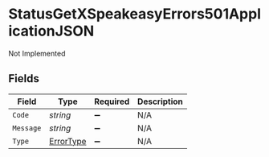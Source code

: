 # StatusGetXSpeakeasyErrors501ApplicationJSON

Not Implemented


## Fields

| Field                                         | Type                                          | Required                                      | Description                                   |
| --------------------------------------------- | --------------------------------------------- | --------------------------------------------- | --------------------------------------------- |
| `Code`                                        | *string*                                      | :heavy_minus_sign:                            | N/A                                           |
| `Message`                                     | *string*                                      | :heavy_minus_sign:                            | N/A                                           |
| `Type`                                        | [ErrorType](../../models/shared/ErrorType.md) | :heavy_minus_sign:                            | N/A                                           |